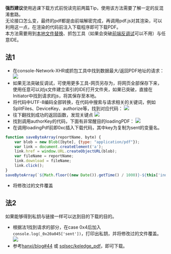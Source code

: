 **强烈建议**使用逃课下载方式前悦读完前两篇Tip，使用该方法需要了解一定的反混淆套路。  
无论接口怎么变，最终的pdf都是由前端解密完成，再调用pdf.js对其渲染，可以利用这一点，在渲染的代码前注入下载程序即可下载PDF。  
本方法需要用到[本地文件替换](https://ganlvtech.github.io/2018/10/15/chrome-local-override/)、抓包工具（如果会突破[前端反调试](https://segmentfault.com/a/1190000012359015)可以不用）与任意IDE。  

## 法1
* 在console-Network-XHR或抓包工具中找到数据最大/返回PDF地址的请求：
![](https://img2018.cnblogs.com/blog/394393/202002/394393-20200210224551231-1251969000.png)
* 如果无法突破反调试，可使用更多工具-网页另存为，将网页全部保存下来，使用任意可以对js文件建立索引的IDE打开文件夹，如果已突破，直接在Initiator中找到请求的js，将其保存至本地。
* 将代码中UTF-8编码全部转换，在代码中搜索与请求相关的关键词，例如SplitFiles、DeviceKey、authorize等，找到对应代码：
![](https://img2018.cnblogs.com/blog/394393/202002/394393-20200210225148165-565733167.png)
* 往下翻找到成功的返回函数，发现关键点
![](https://img2018.cnblogs.com/blog/394393/202002/394393-20200210225253461-1609124879.png)
* 找到调用authorKey的代码，下面有非常醒目的loadingPDF：
![](https://img2018.cnblogs.com/blog/394393/202002/394393-20200210224337140-1385676713.png)
* 在调用loadingPdf前即0xc插入下载代码，其中key为复制为sent的变量名。
```js
function saveByteArray(reportName, byte) {
    var blob = new Blob([byte], {type: "application/pdf"});
    var link = document.createElement('a');
    link.href = window.URL.createObjectURL(blob);
    var fileName = reportName;
    link.download = fileName;
    link.click();
}
saveByteArray(`${Math.floor((new Date()).getTime() / 1000)}-${this['index']}.pdf`, key)
```
* 将修改过的文件覆盖

## 法2
如果能够得到私钥与链接一样可以达到目的下载的目的。
* 根据法1找到请求的部分，在case 0x4后加入`console.log(_0x20a045['sent'])`，打印出私钥，并将修改过的文件覆盖。
![](https://img2018.cnblogs.com/blog/394393/202002/394393-20200210231426951-181852541.png)
* 参考[hanxi/blog#44](https://github.com/hanxi/blog/issues/44) 或 [sqlsec/keledge_pdf](https://github.com/sqlsec/keledge_pdf)，即可下载。

